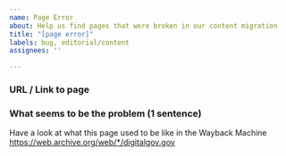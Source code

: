 ```yaml
---
name: Page Error
about: Help us find pages that were broken in our content migration
title: "[page error]"
labels: bug, editorial/content
assignees: ''

---
```


### URL / Link to page

### What seems to be the problem (1 sentence)

Have a look at what this page used to be like in the Wayback Machine
https://web.archive.org/web/*/digitalgov.gov
